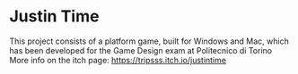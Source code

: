 # Justin Time
This project consists of a platform game, built for Windows and Mac, which has been developed for the Game Design exam at Politecnico di Torino
More info on the itch page: https://tripsss.itch.io/justintime
